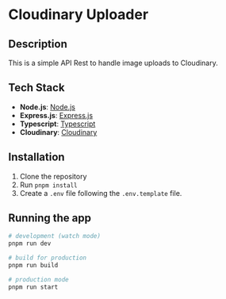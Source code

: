 # Cloudinary Uploader

## Description

This is a simple API Rest to handle image uploads to Cloudinary.

## Tech Stack

- **Node.js**: [Node.js](http://nodejs.org/)
- **Express.js**: [Express.js](http://expressjs.com/)
- **Typescript**: [Typescript](https://www.typescriptlang.org/)
- **Cloudinary**: [Cloudinary](https://cloudinary.com/)

## Installation

1. Clone the repository
2. Run `pnpm install`
3. Create a `.env` file following the `.env.template` file.

## Running the app

```bash
# development (watch mode)
pnpm run dev

# build for production
pnpm run build

# production mode
pnpm run start
```
   